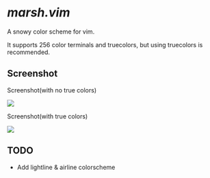 # <i>marsh.vim</i>

A snowy color scheme for vim.

It supports 256 color terminals and truecolors, but using truecolors is recommended.

## Screenshot

Screenshot(with no true colors)

<img src="https://i.postimg.cc/bwgsh30T/screenshot-notruecolors.png"></img>

Screenshot(with true colors)

<img src="https://i.postimg.cc/RhTzHbZp/screenshot-withtruecolors.png"></img>

## TODO

- Add lightline & airline colorscheme
